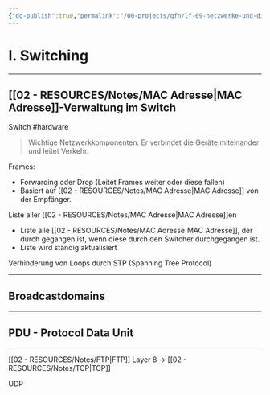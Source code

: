 ```yaml
---
{"dg-publish":true,"permalink":"/00-projects/gfn/lf-09-netzwerke-und-dienste-bereitstellen/","tags":["LF09","inProgress","GFN","netzwerk"]}
---
```



<div class="transclusion internal-embed is-loaded"><div class="markdown-embed">



# I. Switching
___
## [[02 - RESOURCES/Notes/MAC Adresse\|MAC Adresse]]-Verwaltung im Switch
Switch
#hardware
> Wichtige Netzwerkkomponenten.
> Er verbindet die Geräte miteinander und leitet Verkehr.

Frames:
- Forwarding oder Drop (Leitet Frames weiter oder diese fallen)
- Basiert auf [[02 - RESOURCES/Notes/MAC Adresse\|MAC Adresse]] von der Empfänger.

Liste aller [[02 - RESOURCES/Notes/MAC Adresse\|MAC Adresse]]en
- Liste alle [[02 - RESOURCES/Notes/MAC Adresse\|MAC Adresse]], der durch gegangen ist, wenn diese durch den Switcher durchgegangen ist. 
- Liste wird ständig aktualisiert

Verhinderung von Loops durch STP (Spanning Tree Protocol)
___
## Broadcastdomains

___
## PDU - Protocol Data Unit







---

</div></div>


[[02 - RESOURCES/Notes/FTP\|FTP]] Layer 8 -> [[02 - RESOURCES/Notes/TCP\|TCP]]

 UDP